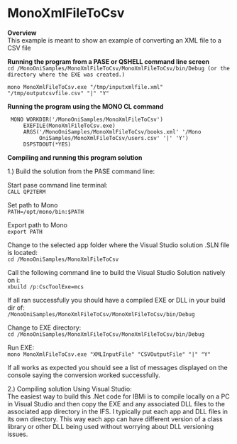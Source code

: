 ﻿# MonoXmlFileToCsv

**Overview**<br>
This example is meant to show an example of converting an XML file to a CSV file<br>

**Running the program from a PASE or QSHELL command line screen**<br>
`cd /MonoOniSamples/MonoXmlFileToCsv/MonoXmlFileToCsv/bin/Debug (or the directory where the EXE was created.)`

`mono MonoXmlFileToCsv.exe "/tmp/inputxmlfile.xml" "/tmp/outputcsvfile.csv" "|" "Y"`

**Running the program using the MONO CL command**<br>
```
 MONO WORKDIR('/MonoOniSamples/MonoXmlFileToCsv')              
     EXEFILE(MonoXmlFileToCsv.exe)                            
     ARGS('/MonoOniSamples/MonoXmlFileToCsv/books.xml' '/Mono 
          OniSamples/MonoXmlFileToCsv/users.csv' '|' 'Y')
     DSPSTDOUT(*YES)                                         
```
**Compiling and running this program solution**<br>

1.) Build the solution from the PASE command line:

Start pase command line terminal:<br>
`CALL QP2TERM`

Set path to Mono<br>
`PATH=/opt/mono/bin:$PATH`

Export path to Mono<br>
`export PATH`

Change to the selected app folder where the Visual Studio solution .SLN file is located:<br>
`cd /MonoOniSamples/MonoXmlFileToCsv`

Call the following command line to build the Visual Studio Solution natively on i:<br>
`xbuild /p:CscToolExe=mcs`

If all ran successfully you should have a compiled EXE or DLL in your build dir of:<br>
`/MonoOniSamples/MonoXmlFileToCsv/MonoXmlFileToCsv/bin/Debug`

Change to EXE directory:<br>
`cd /MonoOniSamples/MonoXmlFileToCsv/MonoXmlFileToCsv/bin/Debug`

Run EXE:<br>
`mono MonoXmlFileToCsv.exe "XMLInputFile" "CSVOutputFile" "|" "Y"`

If all works as expected you should see a list of messages displayed on the 
console saying the conversion worked successfully.

2.) Compiling solution Using Visual Studio:<br>
The easiest way to build this .Net code for IBMi is to compile locally on a PC in Visual Studio
and then copy the EXE and any associated DLL files to the associated app directory in the IFS. 
I typically put each app and DLL files in its own directory. This way each app can have different
version of a class library or other DLL being used without worrying about DLL versioning issues.

